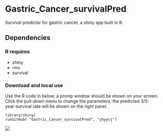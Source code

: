 # Gastric_Cancer_survivalPred
Survival predictor for gastric cancer, a shiny app built in R.

## Dependencies
### R requires
* shiny
* rms
* survival

### Download and local use
Use the R code in below, a promp window should be shown on your screen. Click the pull-down menu to change the parameters, the predicted 3/5-year-survival rate will be shown on the right panel.
```
library(shiny)
runGitHub( "Gastric_Cancer_survivalPred", "yhyycj")
```
![]("ui.png")
